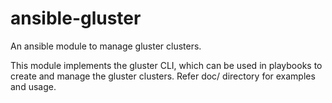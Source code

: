 # ansible-gluster
An ansible module to manage gluster clusters.

This module implements the gluster CLI, which can be used in playbooks to create
and manage the gluster clusters. Refer doc/ directory for examples and usage.
